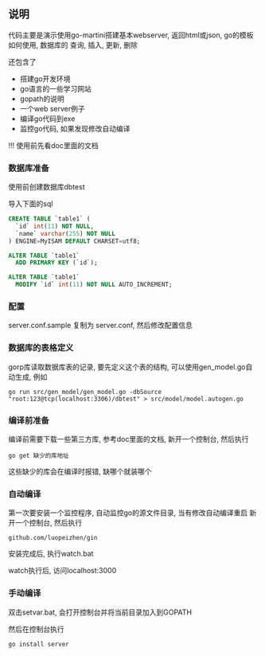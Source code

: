 ## 说明

代码主要是演示使用go-martini搭建基本webserver, 返回html或json, go的模板如何使用, 数据库的 查询, 插入, 更新, 删除

还包含了
- 搭建go开发环境
- go语言的一些学习网站
- gopath的说明
- 一个web server例子
- 编译go代码到exe
- 监控go代码, 如果发现修改自动编译


!!! 使用前先看doc里面的文档



### 数据库准备

使用前创建数据库dbtest

导入下面的sql

```sql
CREATE TABLE `table1` (
  `id` int(11) NOT NULL,
  `name` varchar(255) NOT NULL
) ENGINE=MyISAM DEFAULT CHARSET=utf8;

ALTER TABLE `table1`
  ADD PRIMARY KEY (`id`);

ALTER TABLE `table1`
  MODIFY `id` int(11) NOT NULL AUTO_INCREMENT;
```

### 配置
server.conf.sample 复制为 server.conf, 然后修改配置信息

### 数据库的表格定义
gorp库读取数据库表的记录, 要先定义这个表的结构,
可以使用gen_model.go自动生成, 例如
```
go run src/gen_model/gen_model.go -dbSource "root:123@tcp(localhost:3306)/dbtest" > src/model/model.autogen.go
```

### 编译前准备
编译前需要下载一些第三方库, 参考doc里面的文档, 新开一个控制台, 然后执行
```
go get 缺少的库地址
```
这些缺少的库会在编译时报错, 缺哪个就装哪个


### 自动编译
第一次要安装一个监控程序, 自动监控go的源文件目录, 当有修改自动编译重启
新开一个控制台, 然后执行
```
github.com/luopeizhen/gin
```

安装完成后, 执行watch.bat

watch执行后, 访问localhost:3000


### 手动编译
双击setvar.bat, 会打开控制台并将当前目录加入到GOPATH 

然后在控制台执行
```
go install server
```
